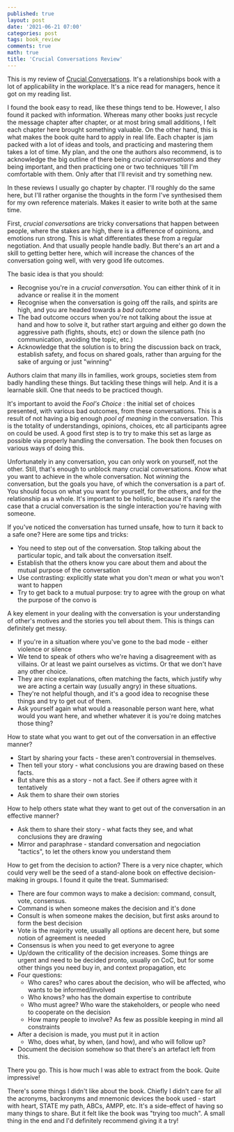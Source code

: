 ```yaml
---
published: true
layout: post
date: '2021-06-21 07:00'
categories: post
tags: book_review
comments: true
math: true
title: 'Crucial Conversations Review'
---
```

This is my review of [Crucial Conversations]([https://www.amazon.com/Crucial-Conversations-Talking-Stakes-Second/dp/1469266822](https://www.amazon.com/Crucial-Conversations-Talking-Stakes-Second/dp/1469266822)). It's a relationships book with a lot of applicability in the workplace. It's a nice read for managers, hence it got on my reading list.

I found the book easy to read, like these things tend to be. However, I also found it packed with information. Whereas many other books just recycle the message chapter after chapter, or at most bring small additions, I felt each chapter here brought something valuable. On the other hand, this is what makes the book quite hard to apply in real life. Each chapter is jam packed with a lot of ideas and tools, and practicing and mastering them takes a lot of time. My plan, and the one the authors also recommend, is to acknowledge the big outline of there being *crucial conversations* and they being important, and then practicing one or two techniques 'till I'm comfortable with them. Only after that I'll revisit and try something new.

In these reviews I usually go chapter by chapter. I'll roughly do the same here, but I'll rather organise the thoughts in the form I've synthesised them for my own reference materials. Makes it easier to write both at the same time.

First, *crucial conversations* are tricky conversations that happen between people, where the stakes are high, there is a difference of opinions, and emotions run strong. This is what differentiates these from a regular negotiation. And that usually people handle badly. But there's an art and a skill to getting better here, which will increase the chances of the conversation going well, with very good life outcomes.

The basic idea is that you should:

- Recognise you're in a *crucial conversation*. You can either think of it in advance or realise it in the moment
- Recognise when the conversation is going off the rails, and spirits are high, and you are headed towards a *bad outcome*
- The bad outcome occurs when you're not talking about the issue at hand and how to solve it, but rather start arguing and either go down the aggressive path (fights, shouts, etc) or down the silence path (no communication, avoiding the topic, etc.)
- Acknowledge that the solution is to bring the discussion back on track, establish safety, and focus on shared goals, rather than arguing for the sake of arguing or just "winning"

Authors claim that many ills in families, work groups, societies stem from badly handling these things. But tackling these things will help. And it is a learnable skill. One that needs to be practiced though.

It's important to avoid the *Fool's Choice* : the initial set of choices presented, with various bad outcomes, from these conversations. This is a result of not having a big enough *pool of meaning* in the conversation. This is the totality of understandings, opinions, choices, etc all participants agree on could be used. A good first step is to try to make this set as large as possible via properly handling the conversation. The book then focuses on various ways of doing this.

Unfortunately in any conversation, you can only work on yourself, not the other. Still, that's enough to unblock many crucial conversations. Know what you want to achieve in the whole conversation. Not *winning* the conversation, but the goals you have, of which the conversation is a part of. You should focus on what you want for yourself, for the others, and for the relationship as a whole. It's important to be holistic, because it's rarely the case that a crucial conversation is the single interaction you're having with someone.

If you've noticed the conversation has turned unsafe, how to turn it back to a safe one? Here are some tips and tricks:

- You need to step out of the conversation. Stop talking about the particular topic, and talk about the conversation itself.
- Establish that the others know you care about them and about the mutual purpose of the conversation
- Use contrasting: explicitly state what you don't *mean* or what you won't want to happen
- Try to get back to a mutual purpose: try to agree with the group on what the purpose of the convo is

A key element in your dealing with the conversation is your understanding of other's motives and the stories you tell about them. This is things can definitely get messy.

- If you're in a situation where you've gone to the bad mode - either violence or silence
- We tend to speak of others who we're having a disagreement with as villains. Or at least we paint ourselves as victims. Or that we don't have any other choice.
- They are nice explanations, often matching the facts, which justify why we are acting a certain way (usually angry) in these situations.
- They're not helpful though, and it's a good idea to recognise these things and try to get out of them.
- Ask yourself again what would a reasonable person want here, what would you want here, and whether whatever it is you're doing matches those thing?

How to state what you want to get out of the conversation in an effective manner?

- Start by sharing your facts - these aren't controversial in themselves.
- Then tell your story - what conclusions you are drawing based on these facts.
- But share this as a story - not a fact. See if others agree with it tentatively
- Ask them to share their own stories

How to help others state what they want to get out of the conversation in an effective manner?

- Ask them to share their story - what facts they see, and what conclusions they are drawing
- Mirror and paraphrase - standard conversation and negociation "tactics", to let the others know you understand them

How to get from the decision to action? There is a very nice chapter, which could very well be the seed of a stand-alone book on effective decision-making in groups. I found it quite the treat. Summarised:

- There are four common ways to make a decision: command, consult, vote, consensus.
- Command is when someone makes the decision and it's done
- Consult is when someone makes the decision, but first asks around to form the best decision
- Vote is the majority vote, usually all options are decent here, but some notion of agreement is needed
- Consensus is when you need to get everyone to agree
- Up/down the criticallity of the decision increases. Some things are urgent and need to be decided pronto, usually on CoC, but for some other things you need buy in, and context propagation, etc
- Four questions:
    - Who cares? who cares about the decision, who will be affected, who wants to be informed/involved
    - Who knows? who has the domain expertise to contribute
    - Who must agree? Who ware the stakeholders, or people who need to cooperate on the decision
    - How many people to involve? As few as possible keeping in mind all constraints
- After a decision is made, you must put it in action
    - Who, does what, by when, (and how), and who will follow up?
- Document the decision somehow so that there's an artefact left from this.

There you go. This is how much I was able to extract from the book. Quite impressive!

There's some things I didn't like about the book. Chiefly I didn't care for all the acronyms, backronyms and mnemonic devices the book used - start with heart, STATE my path, ABCs, AMPP, etc. It's a side-effect of having so many things to share. But it felt like the book was "trying too much". A small thing in the end and I'd definitely recommend giving it a try!
